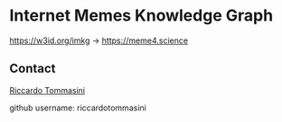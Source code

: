 # Internet Memes Knowledge Graph
https://w3id.org/imkg -> https://meme4.science


## Contact
[Riccardo Tommasini](https://riccardotommasini.com)

github username: riccardotommasini
